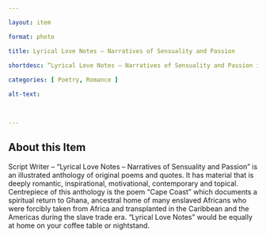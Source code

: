 ```yaml
--- 

layout: item 

format: photo 

title: Lyrical Love Notes – Narratives of Sensuality and Passion

shortdesc: “Lyrical Love Notes – Narratives of Sensuality and Passion is an illustrated anthology of original poems and quotes.”
 
categories: [ Poetry, Romance ]

alt-text:  

 

--- 
```


## About this Item 

Script Writer – “Lyrical Love Notes – Narratives of Sensuality and Passion” is an illustrated anthology of original poems and quotes. It has material that is deeply romantic, inspirational, motivational, contemporary and topical. Centrepiece of this anthology is the poem “Cape Coast” which documents a spiritual return to Ghana, ancestral home of many enslaved Africans who were forcibly taken from Africa and transplanted in the Caribbean and the Americas during the slave trade era.
“Lyrical Love Notes” would be equally at home on your coffee table or nightstand.
